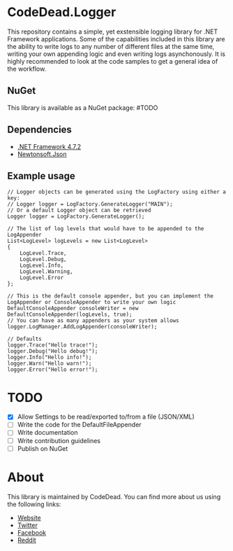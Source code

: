 # CodeDead.Logger
This repository contains a simple, yet exstensible logging library for .NET Framework applications. Some of the capabilities included in this library are the ability to write logs to any number of different
files at the same time, writing your own appending logic and even writing logs asynchonously. It is highly recommended to look at the code samples to get a general idea of the workflow.

## NuGet
This library is available as a NuGet package:
#TODO

## Dependencies
* [.NET Framework 4.7.2](https://dotnet.microsoft.com/download/dotnet-framework/net472)
* [Newtonsoft.Json](https://github.com/JamesNK/Newtonsoft.Json)

## Example usage

```
// Logger objects can be generated using the LogFactory using either a key:
// Logger logger = LogFactory.GenerateLogger("MAIN");
// Or a default Logger object can be retrieved
Logger logger = LogFactory.GenerateLogger();

// The list of log levels that would have to be appended to the LogAppender
List<LogLevel> logLevels = new List<LogLevel>
{
    LogLevel.Trace,
    LogLevel.Debug,
    LogLevel.Info,
    LogLevel.Warning,
    LogLevel.Error
};

// This is the default console appender, but you can implement the LogAppender or ConsoleAppender to write your own logic
DefaultConsoleAppender consoleWriter = new DefaultConsoleAppender(logLevels, true);
// You can have as many appenders as your system allows
logger.LogManager.AddLogAppender(consoleWriter);

// Defaults
logger.Trace("Hello trace!");
logger.Debug("Hello debug!");
logger.Info("Hello info!");
logger.Warn("Hello warn!");
logger.Error("Hello error!");
```

# TODO
- [X] Allow Settings to be read/exported to/from a file (JSON/XML)
- [ ] Write the code for the DefaultFileAppender
- [ ] Write documentation
- [ ] Write contribution guidelines
- [ ] Publish on NuGet

# About
This library is maintained by CodeDead. You can find more about us using the following links:
* [Website](https://codedead.com)
* [Twitter](https://twitter.com/C0DEDEAD)
* [Facebook](https://facebook.com/deadlinecodedead)
* [Reddit](https://reddit.com/r/CodeDead/)